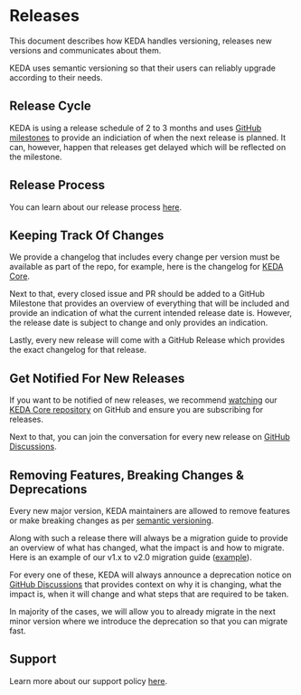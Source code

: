 # Releases

This document describes how KEDA handles versioning, releases new versions and communicates about them.

KEDA uses semantic versioning so that their users can reliably upgrade according to their needs.

## Release Cycle

KEDA is using a release schedule of 2 to 3 months and uses [GitHub milestones](https://github.com/kedacore/keda/milestones) to provide an indiciation of when the next release is planned. It can, however, happen that releases get delayed which will be reflected on the milestone.

## Release Process

You can learn about our release process [here](https://github.com/kedacore/keda/blob/main/RELEASE-PROCESS.md).

## Keeping Track Of Changes

We provide a changelog that includes every change per version must be available as part of the repo, for example, here is the changelog for [KEDA Core](https://github.com/kedacore/keda/blob/main/CHANGELOG.md).

Next to that, every closed issue and PR should be added to a GitHub Milestone that provides an overview of everything that will be included and provide an indication of what the current intended release date is. However, the release date is subject to change and only provides an indication.

Lastly, every new release will come with a GitHub Release which provides the exact changelog for that release.

## Get Notified For New Releases

If you want to be notified of new releases, we recommend [watching](https://docs.github.com/en/github/managing-subscriptions-and-notifications-on-github/setting-up-notifications/configuring-notifications#configuring-your-watch-settings-for-an-individual-repository) our [KEDA Core repository](https://github.com/kedacore/keda) on GitHub and ensure you are subscribing for releases.

Next to that, you can join the conversation for every new release on [GitHub Discussions](https://github.com/kedacore/keda/discussions/categories/announcements).

## Removing Features, Breaking Changes & Deprecations

Every new major version, KEDA maintainers are allowed to remove features or make breaking changes as per [semantic versioning](https://semver.org/).

Along with such a release there will always be a migration guide to provide an overview of what has changed, what the impact is and how to migrate. Here is an example of our v1.x to v2.0 migration guide ([example](https://keda.sh/docs/latest/migration/)).

For every one of these, KEDA will always announce a deprecation notice on [GitHub Discussions](https://github.com/kedacore/keda/discussions/categories/deprecations) that provides context on why it is changing, what the impact is, when it will change and what steps that are required to be taken.

In majority of the cases, we will allow you to already migrate in the next minor version where we introduce the deprecation so that you can migrate fast.

## Support

Learn more about our support policy [here](https://github.com/kedacore/governance/blob/main/SUPPORT.md).
